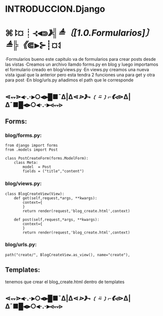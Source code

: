 # INTRODUCCION.Django

# ⌘⥏¤┊⊰⫷⋑_》╣≜〔[1.0.Formularios]〕≜╠《_⋐⫸⊱┊¤⥑
·Formularios bueno este capitulo va de formularios para 
crear posts desde las vistas
·Creamos un archivo llamdo forms.py en blog y luego 
importamos el formulario creado en blog/views.py 
·En views.py creamos una nueva vista igual que la anterior
pero esta tendra 2 funciones una para get y otra para post
·En blog/urls.py  añadimos el path que le corresponde
## ⋖⥐⋗⫷·.·⫸○⫷⫸█■¯Δ|Δ⋖_⋗》¬﹝⍨﹞⌐《⋖_⋗Δ|Δ¯■█⫷⫸○⫷·.·⫸⋖⥐⋗

## Forms:

### blog/forms.py:
    from django import forms
    from .models import Post

    class PostCreateForm(forms.ModelForm):
        class Meta:
            model  = Post
            fields = ("title","content")
### blog/views.py:
    class BlogCreateView(View):
        def get(self,request,*args, **kwargs):
            context={
            }
            return render(request,'blog_create.html',context)
        
        def post(self,request,*args, **kwargs):
            context={
            }
            return render(request,'blog_create.html',context)
### blog/urls.py:
    path("create/", BlogCreateView.as_view(), name="create"),

## Templates:
tenemos que crear el blog_create.html dentro de templates        
## ⋖⥐⋗⫷·.·⫸○⫷⫸█■¯Δ|Δ⋖_⋗》¬﹝⍨﹞⌐《⋖_⋗Δ|Δ¯■█⫷⫸○⫷·.·⫸⋖⥐⋗
